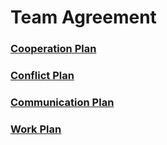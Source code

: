 # **Team Agreement**

###  [**Cooperation Plan**](https://github.com/birlzhimself/Chewy-SecurityAWS/blob/main/TeamAgreements/CooperationPlan.md)

###  [**Conflict Plan**](https://github.com/birlzhimself/Chewy-SecurityAWS/blob/main/TeamAgreements/ConflictPlan.md)

###  [**Communication Plan**](https://github.com/birlzhimself/Chewy-SecurityAWS/blob/main/TeamAgreements/CommunicationPlan.md)

###  [**Work Plan**](https://github.com/birlzhimself/Chewy-SecurityAWS/blob/main/TeamAgreements/WorkPlan.md)
